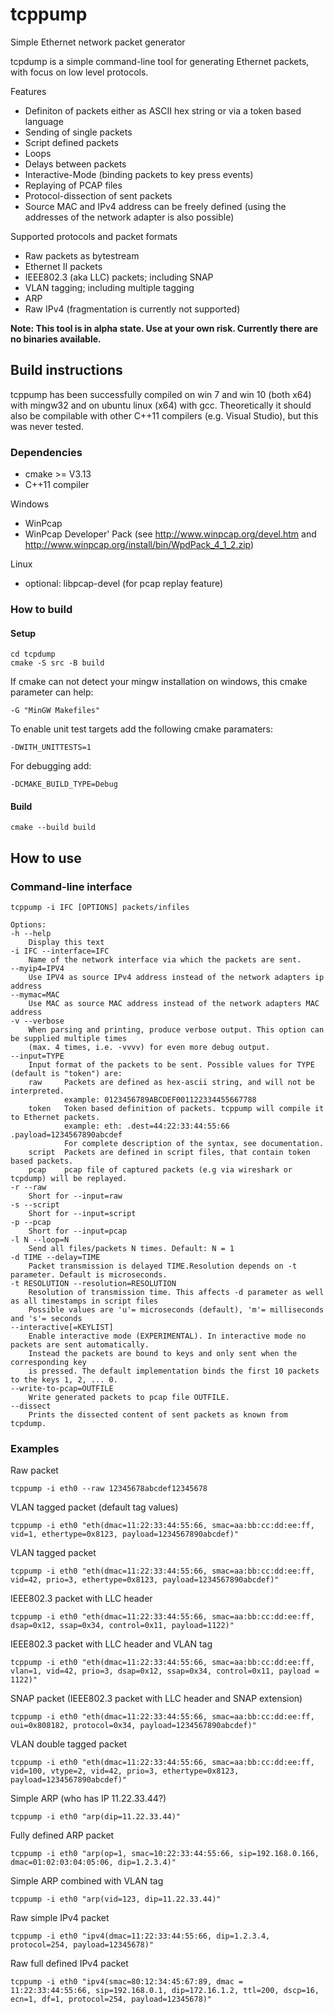 # tcppump
Simple Ethernet network packet generator

tcpdump is a simple command-line tool for generating Ethernet packets, with focus on low level protocols.

Features
* Definiton of packets either as ASCII hex string or via a token based language
* Sending of single packets
* Script defined packets
* Loops
* Delays between packets
* Interactive-Mode (binding packets to key press events)
* Replaying of PCAP files
* Protocol-dissection of sent packets
* Source MAC and IPv4 address can be freely defined (using the addresses of the network adapter is also possible)

Supported protocols and packet formats
* Raw packets as bytestream
* Ethernet II packets
* IEEE802.3 (aka LLC) packets; including SNAP
* VLAN tagging; including multiple tagging
* ARP
* Raw IPv4 (fragmentation is currently not supported)

**Note: This tool is in alpha state. Use at your own risk. Currently there are no binaries available.**

## Build instructions
tcppump has been successfully compiled on win 7 and win 10 (both x64) with mingw32 and on ubuntu linux (x64) with gcc.
Theoretically it should also be compilable with other C++11 compilers (e.g. Visual Studio), but this was never tested.

### Dependencies
* cmake >= V3.13
* C++11 compiler

Windows
* WinPcap
* WinPcap Developer' Pack (see http://www.winpcap.org/devel.htm and http://www.winpcap.org/install/bin/WpdPack_4_1_2.zip)

Linux
* optional: libpcap-devel (for pcap replay feature)

### How to build
#### Setup

    cd tcpdump
    cmake -S src -B build

If cmake can not detect your mingw installation on windows, this cmake parameter can help:

    -G "MinGW Makefiles"

To enable unit test targets add the following cmake paramaters:

    -DWITH_UNITTESTS=1

For debugging add:

    -DCMAKE_BUILD_TYPE=Debug

#### Build

    cmake --build build


## How to use
### Command-line interface
    tcppump -i IFC [OPTIONS] packets/infiles

    Options:
    -h --help
        Display this text
    -i IFC --interface=IFC
        Name of the network interface via which the packets are sent.
    --myip4=IPV4
        Use IPV4 as source IPv4 address instead of the network adapters ip address
    --mymac=MAC
        Use MAC as source MAC address instead of the network adapters MAC address
    -v --verbose
        When parsing and printing, produce verbose output. This option can be supplied multiple times
        (max. 4 times, i.e. -vvvv) for even more debug output.
    --input=TYPE
        Input format of the packets to be sent. Possible values for TYPE (default is "token") are:
        raw     Packets are defined as hex-ascii string, and will not be interpreted.
                example: 0123456789ABCDEF001122334455667788
        token   Token based definition of packets. tcppump will compile it to Ethernet packets.
                example: eth: .dest=44:22:33:44:55:66 .payload=1234567890abcdef
                For complete description of the syntax, see documentation.
        script  Packets are defined in script files, that contain token based packets.
        pcap    pcap file of captured packets (e.g via wireshark or tcpdump) will be replayed.
    -r --raw
        Short for --input=raw
    -s --script
        Short for --input=script
    -p --pcap
        Short for --input=pcap
    -l N --loop=N
        Send all files/packets N times. Default: N = 1
    -d TIME --delay=TIME
        Packet transmission is delayed TIME.Resolution depends on -t parameter. Default is microseconds.
    -t RESOLUTION --resolution=RESOLUTION
        Resolution of transmission time. This affects -d parameter as well as all timestamps in script files
        Possible values are 'u'= microseconds (default), 'm'= milliseconds and 's'= seconds
    --interactive[=KEYLIST]
        Enable interactive mode (EXPERIMENTAL). In interactive mode no packets are sent automatically.
        Instead the packets are bound to keys and only sent when the corresponding key
        is pressed. The default implementation binds the first 10 packets to the keys 1, 2, ... 0.
    --write-to-pcap=OUTFILE
        Write generated packets to pcap file OUTFILE.
    --dissect
        Prints the dissected content of sent packets as known from tcpdump.

### Examples

Raw packet

    tcppump -i eth0 --raw 12345678abcdef12345678

VLAN tagged packet (default tag values)

    tcppump -i eth0 "eth(dmac=11:22:33:44:55:66, smac=aa:bb:cc:dd:ee:ff, vid=1, ethertype=0x8123, payload=1234567890abcdef)"

VLAN tagged packet

    tcppump -i eth0 "eth(dmac=11:22:33:44:55:66, smac=aa:bb:cc:dd:ee:ff, vid=42, prio=3, ethertype=0x8123, payload=1234567890abcdef)"

IEEE802.3 packet with LLC header

    tcppump -i eth0 "eth(dmac=11:22:33:44:55:66, smac=aa:bb:cc:dd:ee:ff, dsap=0x12, ssap=0x34, control=0x11, payload=1122)"

IEEE802.3 packet with LLC header and VLAN tag

    tcppump -i eth0 "eth(dmac=11:22:33:44:55:66, smac=aa:bb:cc:dd:ee:ff, vlan=1, vid=42, prio=3, dsap=0x12, ssap=0x34, control=0x11, payload = 1122)"

SNAP packet (IEEE802.3 packet with LLC header and SNAP extension)

    tcppump -i eth0 "eth(dmac=11:22:33:44:55:66, smac=aa:bb:cc:dd:ee:ff, oui=0x808182, protocol=0x34, payload=1234567890abcdef)"

VLAN double tagged packet

    tcppump -i eth0 "eth(dmac=11:22:33:44:55:66, smac=aa:bb:cc:dd:ee:ff, vid=100, vtype=2, vid=42, prio=3, ethertype=0x8123, payload=1234567890abcdef)"

Simple ARP (who has IP 11.22.33.44?)

    tcppump -i eth0 "arp(dip=11.22.33.44)"

Fully defined ARP packet

    tcppump -i eth0 "arp(op=1, smac=10:22:33:44:55:66, sip=192.168.0.166, dmac=01:02:03:04:05:06, dip=1.2.3.4)"

Simple ARP combined with VLAN tag

    tcppump -i eth0 "arp(vid=123, dip=11.22.33.44)"

Raw simple IPv4 packet

    tcppump -i eth0 "ipv4(dmac=11:22:33:44:55:66, dip=1.2.3.4, protocol=254, payload=12345678)"

Raw full defined IPv4 packet

    tcppump -i eth0 "ipv4(smac=80:12:34:45:67:89, dmac = 11:22:33:44:55:66, sip=192.168.0.1, dip=172.16.1.2, ttl=200, dscp=16, ecn=1, df=1, protocol=254, payload=12345678)"
